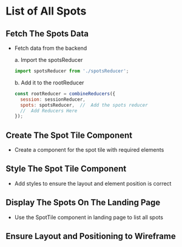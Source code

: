 # List of All Spots

## Fetch The Spots Data
* Fetch data from the backend
  
  a.  Import the spotsReducer
  ```js
  import spotsReducer from './spotsReducer';
  ```

  b.  Add it to the rootReducer
  ```js
  const rootReducer = combineReducers({
    session: sessionReducer,
    spots: spotsReducer,  //  Add the spots reducer
    //  Add Reducers Here
  });
  ```

## Create The Spot Tile Component
* Create a component for the spot tile with required elements

## Style The Spot Tile Component
* Add styles to ensure the layout and element position is correct

## Display The Spots On The Landing Page
* Use the SpotTile component in landing page to list all spots

## Ensure Layout and Positioning to Wireframe